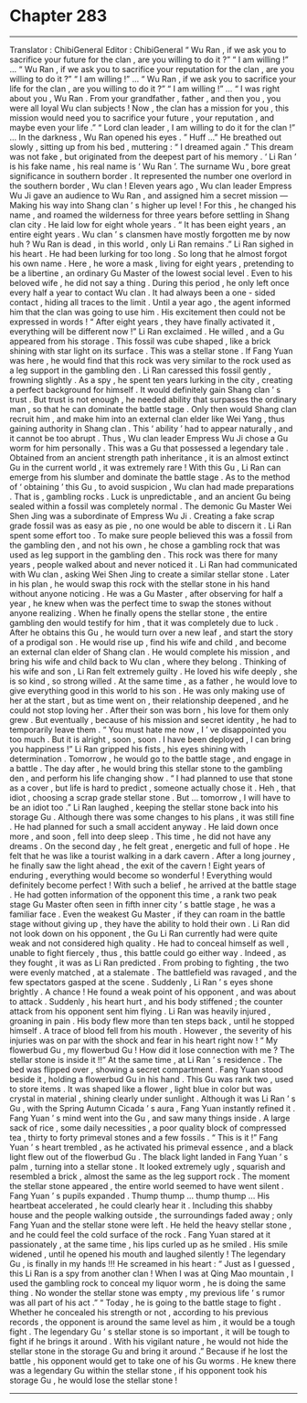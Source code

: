
# Chapter 283


---

Translator : ChibiGeneral Editor : ChibiGeneral
“ Wu Ran , if we ask you to sacrifice your future for the clan , are you willing to do it ?”
“ I am willing !”
…
“ Wu Ran , if we ask you to sacrifice your reputation for the clan , are you willing to do it ?”
“ I am willing !”
…
“ Wu Ran , if we ask you to sacrifice your life for the clan , are you willing to do it ?”
“ I am willing !”
…
“ I was right about you , Wu Ran . From your grandfather , father , and then you , you were all loyal Wu clan subjects ! Now , the clan has a mission for you , this mission would need you to sacrifice your future , your reputation , and maybe even your life .”
“ Lord clan leader , I am willing to do it for the clan !”
…
In the darkness , Wu Ran opened his eyes .
” Huff …” He breathed out slowly , sitting up from his bed , muttering : “ I dreamed again .”
This dream was not fake , but originated from the deepest part of his memory .
‘ Li Ran ’ is his fake name , his real name is ‘ Wu Ran ’.
The surname Wu , bore great significance in southern border . It represented the number one overlord in the southern border , Wu clan !
Eleven years ago , Wu clan leader Empress Wu Ji gave an audience to Wu Ran , and assigned him a secret mission —
Making his way into Shang clan ’ s higher up level !
For this , he changed his name , and roamed the wilderness for three years before settling in Shang clan city .
He laid low for eight whole years .
“ It has been eight years , an entire eight years . Wu clan ’ s clansmen have mostly forgotten me by now huh ? Wu Ran is dead , in this world , only Li Ran remains .”
Li Ran sighed in his heart .
He had been lurking for too long . So long that he almost forgot his own name .
Here , he wore a mask , living for eight years , pretending to be a libertine , an ordinary Gu Master of the lowest social level . Even to his beloved wife , he did not say a thing .
During this period , he only left once every half a year to contact Wu clan . It had always been a one - sided contact , hiding all traces to the limit .
Until a year ago , the agent informed him that the clan was going to use him . His excitement then could not be expressed in words !
“ After eight years , they have finally activated it , everything will be different now !” Li Ran exclaimed . He willed , and a Gu appeared from his storage .
This fossil was cube shaped , like a brick shining with star light on its surface .
This was a stellar stone .
If Fang Yuan was here , he would find that this rock was very similar to the rock used as a leg support in the gambling den .
Li Ran caressed this fossil gently , frowning slightly .
As a spy , he spent ten years lurking in the city , creating a perfect background for himself . It would definitely gain Shang clan ’ s trust .
But trust is not enough , he needed ability that surpasses the ordinary man , so that he can dominate the battle stage . Only then would Shang clan recruit him , and make him into an external clan elder like Wei Yang , thus gaining authority in Shang clan .
This ‘ ability ’ had to appear naturally , and it cannot be too abrupt .
Thus , Wu clan leader Empress Wu Ji chose a Gu worm for him personally .
This was a Gu that possessed a legendary tale .
Obtained from an ancient strength path inheritance , it is an almost extinct Gu in the current world , it was extremely rare !
With this Gu , Li Ran can emerge from his slumber and dominate the battle stage .
As to the method of ‘ obtaining ’ this Gu , to avoid suspicion , Wu clan had made preparations .
That is , gambling rocks .
Luck is unpredictable , and an ancient Gu being sealed within a fossil was completely normal .
The demonic Gu Master Wei Shen Jing was a subordinate of Empress Wu Ji . Creating a fake scrap grade fossil was as easy as pie , no one would be able to discern it .
Li Ran spent some effort too .
To make sure people believed this was a fossil from the gambling den , and not his own , he chose a gambling rock that was used as leg support in the gambling den .
This rock was there for many years , people walked about and never noticed it .
Li Ran had communicated with Wu clan , asking Wei Shen Jing to create a similar stellar stone .
Later in his plan , he would swap this rock with the stellar stone in his hand without anyone noticing . He was a Gu Master , after observing for half a year , he knew when was the perfect time to swap the stones without anyone realizing .
When he finally opens the stellar stone , the entire gambling den would testify for him , that it was completely due to luck .
After he obtains this Gu , he would turn over a new leaf , and start the story of a prodigal son . He would rise up , find his wife and child , and become an external clan elder of Shang clan . He would complete his mission , and bring his wife and child back to Wu clan , where they belong .
Thinking of his wife and son , Li Ran felt extremely guilty .
He loved his wife deeply , she is so kind , so strong willed .
At the same time , as a father , he would love to give everything good in this world to his son .
He was only making use of her at the start , but as time went on , their relationship deepened , and he could not stop loving her . After their son was born , his love for them only grew . But eventually , because of his mission and secret identity , he had to temporarily leave them .
“ You must hate me now , I ’ ve disappointed you too much . But it is alright , soon , soon . I have been deployed , I can bring you happiness !”
Li Ran gripped his fists , his eyes shining with determination .
Tomorrow , he would go to the battle stage , and engage in a battle . The day after , he would bring this stellar stone to the gambling den , and perform his life changing show .
“ I had planned to use that stone as a cover , but life is hard to predict , someone actually chose it . Heh , that idiot , choosing a scrap grade stellar stone . But … tomorrow , I will have to be an idiot too .”
Li Ran laughed , keeping the stellar stone back into his storage Gu .
Although there was some changes to his plans , it was still fine . He had planned for such a small accident anyway .
He laid down once more , and soon , fell into deep sleep .
This time , he did not have any dreams .
On the second day , he felt great , energetic and full of hope .
He felt that he was like a tourist walking in a dark cavern . After a long journey , he finally saw the light ahead , the exit of the cavern !
Eight years of enduring , everything would become so wonderful !
Everything would definitely become perfect !
With such a belief , he arrived at the battle stage .
He had gotten information of the opponent this time , a rank two peak stage Gu Master often seen in fifth inner city ’ s battle stage , he was a familiar face .
Even the weakest Gu Master , if they can roam in the battle stage without giving up , they have the ability to hold their own .
Li Ran did not look down on his opponent , the Gu Li Ran currently had were quite weak and not considered high quality . He had to conceal himself as well , unable to fight fiercely , thus , this battle could go either way .
Indeed , as they fought , it was as Li Ran predicted .
From probing to fighting , the two were evenly matched , at a stalemate .
The battlefield was ravaged , and the few spectators gasped at the scene .
Suddenly , Li Ran ’ s eyes shone brightly .
A chance !
He found a weak point of his opponent , and was about to attack .
Suddenly , his heart hurt , and his body stiffened ; the counter attack from his opponent sent him flying .
Li Ran was heavily injured , groaning in pain . His body flew more than ten steps back , until he stopped himself .
A trace of blood fell from his mouth .
However , the severity of his injuries was on par with the shock and fear in his heart right now !
“ My flowerbud Gu , my flowerbud Gu ! How did it lose connection with me ? The stellar stone is inside it !!”
At the same time , at Li Ran ’ s residence .
The bed was flipped over , showing a secret compartment .
Fang Yuan stood beside it , holding a flowerbud Gu in his hand .
This Gu was rank two , used to store items . It was shaped like a flower , light blue in color but was crystal in material , shining clearly under sunlight .
Although it was Li Ran ’ s Gu , with the Spring Autumn Cicada ’ s aura , Fang Yuan instantly refined it .
Fang Yuan ’ s mind went into the Gu , and saw many things inside . A large sack of rice , some daily necessities , a poor quality block of compressed tea , thirty to forty primeval stones and a few fossils .
“ This is it !” Fang Yuan ’ s heart trembled , as he activated his primeval essence , and a black light flew out of the flowerbud Gu .
The black light landed in Fang Yuan ’ s palm , turning into a stellar stone .
It looked extremely ugly , squarish and resembled a brick , almost the same as the leg support rock .
The moment the stellar stone appeared , the entire world seemed to have went silent .
Fang Yuan ’ s pupils expanded .
Thump thump … thump thump …
His heartbeat accelerated , he could clearly hear it .
Including this shabby house and the people walking outside , the surroundings faded away ; only Fang Yuan and the stellar stone were left .
He held the heavy stellar stone , and he could feel the cold surface of the rock .
Fang Yuan stared at it passionately , at the same time , his lips curled up as he smiled .
His smile widened , until he opened his mouth and laughed silently !
The legendary Gu , is finally in my hands !!!
He screamed in his heart : “ Just as I guessed , this Li Ran is a spy from another clan ! When I was at Qing Mao mountain , I used the gambling rock to conceal my liquor worm , he is doing the same thing . No wonder the stellar stone was empty , my previous life ’ s rumor was all part of his act .”
“ Today , he is going to the battle stage to fight . Whether he concealed his strength or not , according to his previous records , the opponent is around the same level as him , it would be a tough fight . The legendary Gu ’ s stellar stone is so important , it will be tough to fight if he brings it around . With his vigilant nature , he would not hide the stellar stone in the storage Gu and bring it around .”
Because if he lost the battle , his opponent would get to take one of his Gu worms .
He knew there was a legendary Gu within the stellar stone , if his opponent took his storage Gu , he would lose the stellar stone !

---

